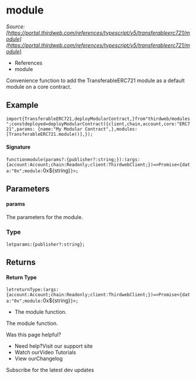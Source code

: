 # module

*Source: [https://portal.thirdweb.com/references/typescript/v5/transferableerc721/module](https://portal.thirdweb.com/references/typescript/v5/transferableerc721/module)*

* References
* module

Convenience function to add the TransferableERC721 module as a default module on a core contract.

## Example

`import{TransferableERC721,deployModularContract,}from"thirdweb/modules";constdeployed=deployModularContract({client,chain,account,core:"ERC721",params: {name:"My Modular Contract",},modules: [TransferableERC721.module()],});`
#### Signature

`functionmodule(params?:{publisher?:string;}):(args:{account:Account;chain:Readonly;client:ThirdwebClient;})=>Promise<{data:"0x";module:`0x${string}`}>;`
## Parameters

#### params

The parameters for the module.

### Type

`letparams:{publisher?:string};`
## Returns

#### Return Type

`letreturnType:(args:{account:Account;chain:Readonly;client:ThirdwebClient;})=>Promise<{data:"0x";module:`0x${string}`}>;`
* The module function.

The module function.

Was this page helpful?

* Need help?Visit our support site
* Watch ourVideo Tutorials
* View ourChangelog

Subscribe for the latest dev updates

